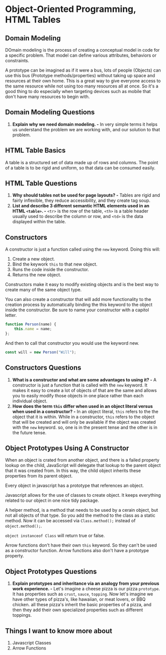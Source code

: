 # Object-Oriented Programming, HTML Tables

## Domain Modeling

DOmain modeling is the process of creating a conceptual model in code for a specific problem. That model can define various attributes, behaviors or constraints.

A prototype can be imagined as if it were a bus, lots of people (Objects) can use this bus (Prototype methods/properties) without taking up space and resources at their own home. This is a great way to give everyone access to the same resource while not using too many resources all at once. So it's a good thing to do especially when targeting devices such as mobile that don't have many resources to begin with.

## Domain Modeling Questions

1. **Explain why we need domain modeling. -** In very simple terms it helps us understand the problem we are working with, and our solution to that problem.

## HTML Table Basics

A table is a structured set of data made up of rows and columns. The point of a table is to be rigid and uniform, so that data can be consumed easily.

## HTML Table Questions

1. **Why should tables not be used for page layouts? -** Tables are rigid and fairly inflexible, they reduce accessibility, and they create tag soup.
2. **List and describe 3 different semantic HTML elements used in an HTML `<table>`. -** `<tr>` is the row of the table, `<th>` is a table header usually used to describe the column or row, and `<td>` is the data displayed within the table.

## Constructors

A constructor is just a function called using the `new` keyword. Doing this will:

1. Create a new object.
2. Bind the keywork `this` to that new object.
3. Runs the code inside the constructor.
4. Returns the new object.

Constructors make it easy to modify existing objects and is the best way to create many of the same object type.

You can also create a constructor that will add more functionality to the creation process by automatically binding the this keyword to the object inside the constructor. Be sure to name your constructor with a capitol letter.

```javascript
function Person(name) {
    this.name = name;
};
```

And then to call that constructor you would use the keyword new.

```javascript
const will = new Person("Will");
```

## Constructors Questions

1. **What is a constructor and what are some advantages to using it? -** A constructor is just a function that is called with the `new` keyword. It makes it easy to create a lot of objects of that are the same and allows you to easily modify those objects in one place rather than each individual object.
2. **How does the term `this` differ when used in an object literal versus when used in a constructor? -** In an object literal, `this` refers to the the object that it is within. While in a constructor, `this` refers to the object that will be created and will only be available if the object was created with the `new` keyword. so, one is in the present tense and the other is in the future tense.

## Object Prototypes Using A Constructor

When an object is crated from another object, and there is a failed property lookup on the child, JavaScript will delegate that lookup to the parent object that it was created from. In this way, the child object inherits these properties from its parent object.

Every object in javascript has a prototype that references an object.

Javascript allows for the use of classes to create object. It keeps everything related to our object in one nice tidy package.

A helper method, is a method that needs to be used by a cerain object, but not all objects of that type. So you add the method to the class as a static method. Now it can be accessed via `Class.method();` instead of `object.method();`.

`object instanceof Class` will return true or false.

Arrow functions don't have their own `this` keyword. So they can't be used as a constructor function. Arrow functions also don't have a prototype property.

## Object Prototypes Questions

1. **Explain prototypes and inheritance via an analogy from your previous work experience. -** Let's imagine a cheese pizza is our pizza `prototype`. It has properties such as `crust`, `sauce`, `topping`. Now let's imagine we have other types of pizza's, like hawaiian, or meat lovers, or BBQ chicken. all these pizza's inherit the basic properties of a pizza, and then they add their own specialized properties such as different toppings.

## Things I want to know more about

1. Javascript Classes
2. Arrow Functions
